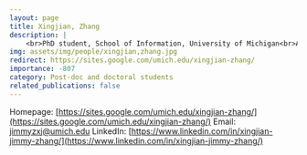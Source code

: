 ```yaml
---
layout: page
title: Xingjian, Zhang
description: |
    <br>PhD student, School of Information, University of Michigan<br>Aug 2022 -- Present
img: assets/img/people/xingjian,zhang.jpg
redirect: https://sites.google.com/umich.edu/xingjian-zhang/
importance: -807
category: Post-doc and doctoral students
related_publications: false
---
```

Homepage: [https://sites.google.com/umich.edu/xingjian-zhang/](https://sites.google.com/umich.edu/xingjian-zhang/)
Email: [jimmyzxj@umich.edu](mailto:jimmyzxj@umich.edu)
LinkedIn: [https://www.linkedin.com/in/xingjian-jimmy-zhang/](https://www.linkedin.com/in/xingjian-jimmy-zhang/)
